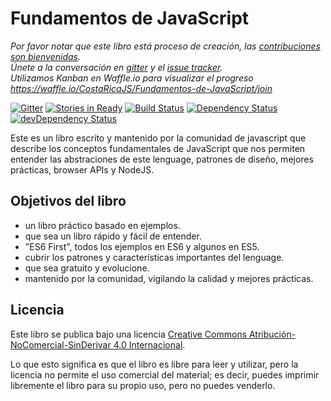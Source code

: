 # Fundamentos de JavaScript

_Por favor notar que este libro está proceso de creación, las [contribuciones son bienvenidas](https://github.com/CostaRicaJS/Fundamentos-de-JavaScript/blob/master/CONTRIBUTING.md).   
Únete a la conversación en [gitter](https://gitter.im/CostaRicaJS/Fundamentos-de-JavaScript) y el [issue tracker](https://github.com/CostaRicaJS/Fundamentos-de-JavaScript/issues).  
Utilizamos Kanban en Waffle.io para visualizar el progreso https://waffle.io/CostaRicaJS/Fundamentos-de-JavaScript/join_

[![Gitter](https://badges.gitter.im/Join%20Chat.svg)](https://gitter.im/CostaRicaJS/Fundamentos-de-JavaScript?utm_source=badge&utm_medium=badge&utm_campaign=pr-badge)
[![Stories in Ready](https://badge.waffle.io/CostaRicaJS/Fundamentos-de-JavaScript.svg?label=ready&title=Ready)](http://waffle.io/CostaRicaJS/Fundamentos-de-JavaScript)
[![Build Status](https://secure.travis-ci.org/CostaRicaJS/Fundamentos-de-JavaScript.svg)](http://travis-ci.org/CostaRicaJS/Fundamentos-de-JavaScript)
[![Dependency Status](https://david-dm.org/CostaRicaJS/Fundamentos-de-JavaScript.svg)](https://david-dm.org/CostaRicaJS/Fundamentos-de-JavaScript)
[![devDependency Status](https://david-dm.org/CostaRicaJS/Fundamentos-de-JavaScript/dev-status.svg)](https://david-dm.org/CostaRicaJS/Fundamentos-de-JavaScript#info=devDependencies)


Este es un libro escrito y mantenido por la comunidad de javascript que describe los conceptos fundamentales de JavaScript que nos permiten entender las abstraciones de este lenguage, patrones de diseño, mejores prácticas, browser APIs y NodeJS.

## Objetivos del libro

- un libro práctico basado en ejemplos.
- que sea un libro rápido y fácil de entender.
- "ES6 First", todos los ejemplos en ES6 y algunos en ES5.
- cubrir los patrones y características importantes del lenguage.
- que sea gratuito y evolucione.
- mantenido por la comunidad, vigilando la calidad y mejores prácticas.

## Licencia

Este libro se publica bajo una licencia [Creative Commons Atribución-NoComercial-SinDerivar 4.0 Internacional](https://creativecommons.org/licenses/by-nc-nd/4.0/deed.es).

Lo que esto significa es que el libro es libre para leer y utilizar, pero la licencia no permite el uso comercial del material; es decir, puedes imprimir libremente el libro para su propio uso, pero no puedes venderlo.
